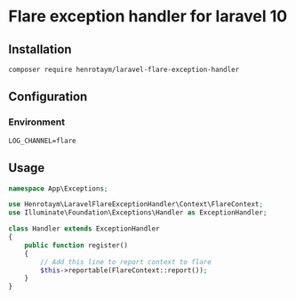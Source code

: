 # Flare exception handler for laravel 10

## Installation

    composer require henrotaym/laravel-flare-exception-handler

## Configuration

### Environment

```shell
LOG_CHANNEL=flare
```

## Usage
```php
namespace App\Exceptions;

use Henrotaym\LaravelFlareExceptionHandler\Context\FlareContext;
use Illuminate\Foundation\Exceptions\Handler as ExceptionHandler;

class Handler extends ExceptionHandler
{
    public function register()
    {
        // Add this line to report context to flare
        $this->reportable(FlareContext::report());
    }
}
```
